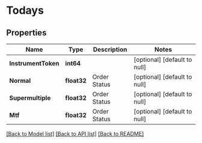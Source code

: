 # Todays

## Properties
Name | Type | Description | Notes
------------ | ------------- | ------------- | -------------
**InstrumentToken** | **int64** |  | [optional] [default to null]
**Normal** | **float32** | Order Status | [optional] [default to null]
**Supermultiple** | **float32** | Order Status | [optional] [default to null]
**Mtf** | **float32** | Order Status | [optional] [default to null]

[[Back to Model list]](../README.md#documentation-for-models) [[Back to API list]](../README.md#documentation-for-api-endpoints) [[Back to README]](../README.md)

